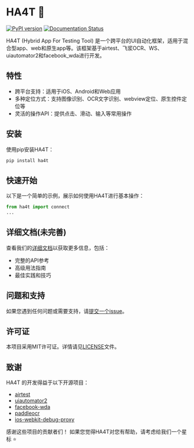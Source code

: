 # HA4T 🐍

[![PyPI version](https://badge.fury.io/py/ha4t.svg)](https://badge.fury.io/py/ha4t)
[![Documentation Status](https://img.shields.io/badge/docs-latest-brightgreen)](exuils.github.io/HA4T/)

HA4T (Hybrid App For Testing Tool)
是一个跨平台的UI自动化框架，适用于混合型app、web和原生app等。该框架基于airtest、飞浆OCR、WS、uiautomator2和facebook_wda进行开发。

## 特性

- 跨平台支持：适用于iOS、Android和Web应用
- 多种定位方式：支持图像识别、OCR文字识别、webview定位、原生控件定位等
- 灵活的操作API：提供点击、滑动、输入等常用操作

## 安装

使用pip安装HA4T：

```bash
pip install ha4t
```

## 快速开始

以下是一个简单的示例，展示如何使用HA4T进行基本操作：

```python
from ha4t import connect
...
```

## 详细文档(未完善)

查看我们的[详细文档](exuils.github.io/HA4T/)以获取更多信息，包括：

- 完整的API参考
- 高级用法指南
- 最佳实践和技巧


## 问题和支持

如果您遇到任何问题或需要支持，请[提交一个issue](https://github.com/Exuils/HA4T/issues)。

## 许可证

本项目采用MIT许可证。详情请见[LICENSE](LICENSE)文件。

## 致谢

HA4T 的开发得益于以下开源项目：

- [airtest](https://github.com/NetEase/airtest)
- [uiautomator2](https://github.com/openatx/uiautomator2)
- [facebook-wda](https://github.com/openatx/facebook-wda)
- [paddleocr](https://github.com/PaddlePaddle/PaddleOCR)
- [ios-webkit-debug-proxy](https://github.com/google/ios-webkit-debug-proxy)

感谢这些项目的贡献者们！
如果您觉得HA4T对您有帮助，请考虑给我们一个星标 ⭐️
